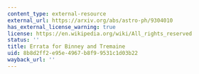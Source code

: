 ```yaml
---
content_type: external-resource
external_url: https://arxiv.org/abs/astro-ph/9304010
has_external_license_warning: true
license: https://en.wikipedia.org/wiki/All_rights_reserved
status: ''
title: Errata for Binney and Tremaine
uid: 8b8d2ff2-e95e-4967-b8f9-9531c1d03b22
wayback_url: ''
---
```

